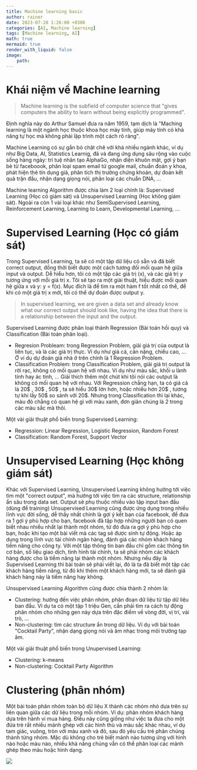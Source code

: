 ```yaml
---
title: Machine learning basic
author: rainer
date: 2023-07-28 1:26:00 +0300
categories: [AI, Machine learning]
tags: [Machine learning, AI]
math: true
mermaid: true
render_with_liquid: false
image:
    path: 
---
```



# Khái niệm về Machine learning

> Machine learning is the subfield of computer science that "gives computers the ability to learn without being explicitly programmed".

Định nghĩa này do Arthur Samuel đưa ra năm 1959, tạm dịch là "Maching learning là một ngành học thuộc khoa học máy tính, giúp máy tính có khả năng tự học mà không phải lập trình một cách rõ ràng".

Machine Learning có sự gắn bó chặt chẽ với khá nhiều ngành khác, ví dụ như Big Data, AI, Statistics Learnig, đã và đang ứng dụng sâu rộng vào cuộc sống hàng ngày: trí tuệ nhân tạo AlphaGo, nhận diện khuôn mặt, gợi ý bạn bè từ faceboook, phân loại spam email từ google mail, chuẩn đoán y khoa, phát hiện thẻ tín dụng giả, phân tích thị trường chứng khoán, dự đoán kết quả trận đấu, nhận dạng giọng nói, phân loại các chuẩn DNA, ...

Machine learning Algorithm được chia làm 2 loại chính là: Supervised Learning (Học có giám sát) và Unsupervised Learning (Học không giám sát). Ngoài ra còn 1 vài loại khác như SemiSupervised Learning, Reinforcement Learning, Learning to Learn, Developmental Learning, ...

# Supervised Learning (Học có giám sát)

Trong Supervised Learning, ta sẽ có một tập dữ liệu có sẵn và đã biết correct output, đồng thời biết được một cách tương đối mối quan hệ giữa input và output. Dễ hiểu hơn, tôi có một tập các giá trị (x), và các giá trị y tương ứng với mỗi giá trị x. Tôi sẽ tạo ra một giải thuật, hiểu được mối quan hệ giữa x và y: y = f(x). Mục đích là để tìm ra một hàm f tốt nhất có thể, để khi có một giá trị x mới, tôi có thể dự đoán được output y.

>In supervised learning, we are given a data set and already know what our correct output should look like, having the idea that there is a relationship between the input and the output.

Supervised Learning được phân loại thành Regression (Bài toán hồi quy) và Classification (Bài toán phân loại).
- Regresion Probleam: trong Regression Problem, giải giá trị của output là liên tục, và là các giá trị thực. Ví dụ như giá cả, cân nặng, chiều cao, ... Ở ví dụ dự đoán giá nhà ở trên chính là 1 Regression Problem.
- Classification Problem: trong Classification Problem, giải giá trị output là rời rạc, không có mối quan hệ với nhau. Ví dụ như màu sắc, khối u lành tính hay ác tính, ... Giải thích thêm một chút khi tôi nói các output là không có mối quan hệ với nhau. Với Regression chẳng hạn, ta có giá cả là 20$ , 30$ , 50$ , ta sẽ hiểu 30$ lớn hơn, hoặc nhiều hơn 20$ , tương tự khi lấy 50$ so sánh với 20$. Nhưng trong Classification thì lại khác, màu đỏ chẳng có quan hệ gì với màu xanh, đơn giản chúng là 2 trong các màu sắc mà thôi.

Một vài giải thuật phổ biến trong Supervised Learning:
- Regression: Linear Regression, Logistic Regression, Random Forest
- Classification: Random Forest, Support Vector

# Unsupervised Learning (Học không giám sát)

Khác với Supervised Learning, Unsupervised Learning không hướng tới việc tìm một "correct output", mà hướng tới việc tìm ra các structure, relationship ẩn sâu trong data set. Output sẽ phụ thuộc nhiều vào tập input ban đầu (dùng để training) Unsupervised Learning cũng được ứng dụng trong nhiều lĩnh vực đời sống, dễ thấy nhất chính là gợi ý kết bạn của facebook, để đưa ra 1 gợi ý phù hợp cho bạn, facebook đã tập hợp những người bạn có quen biết nhau nhiều nhất lại thành một nhóm, từ đó đưa ra gợi ý phù hợp cho bạn, hoặc khi tạo một bài viết mà các tag sẽ được sinh tự động. Hoặc áp dụng trong lĩnh vực tài chính ngân hàng, đánh giá các nhóm khách hàng tiềm năng cho công ty. Với một tập thông tin ban đầu chỉ gồm các thông tin cơ bản, số liệu giao dịch, tình hình tài chính, ta sẽ phải nhóm các khách hàng được cho là tiềm năng lại thành một nhóm. Nhưng nếu đây là Supervised Learning thì bài toán sẽ phải viết lại, đó là ta đã biết một tập các khách hàng tiềm năng, từ đó khi thêm một khách hàng mới, ta sẽ đánh giá khách hàng này là tiềm năng hay không.

Unsupervised Learning Algorithm cũng được chia thành 2 nhóm là:

- Clustering: hướng đến việc phân nhóm, phân đoạn dữ liệu từ tập dữ liệu ban đầu. Ví dụ ta có một tập 1 triệu Gen, cần phải tìm ra cách tự động phân nhóm cho những gen này dựa trên đặc điểm về vòng đời, vị trí, vài trò, ...
- Non-clustering: tìm các structure ẩn trong dữ liệu. Ví dụ với bài toán "Cocktail Party", nhận dạng giọng nói và âm nhạc trong môi trường tạp âm.

Một vài giải thuật phổ biến trong Unupervised Learning:

- Clustering: k-means
- Non-clustering: Cocktail Party Algorithm

# Clustering (phân nhóm)

Một bài toán phân nhóm toàn bộ dữ liệu X thành các nhóm nhỏ dựa trên sự liên quan giữa các dữ liệu trong mỗi nhóm. Ví dụ: phân nhóm khách hàng dựa trên hành vi mua hàng. Điều này cũng giống như việc ta đưa cho một đứa trẻ rất nhiều mảnh ghép với các hình thù và màu sắc khác nhau, ví dụ tam giác, vuông, tròn với màu xanh và đỏ, sau đó yêu cầu trẻ phân chúng thành từng nhóm. Mặc dù không cho trẻ biết mảnh nào tương ứng với hình nào hoặc màu nào, nhiều khả năng chúng vẫn có thể phân loại các mảnh ghép theo màu hoặc hình dạng.

![](/assets/img/post/ML_Basic/1.jpg)

